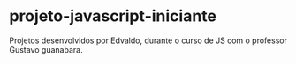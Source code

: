 # projeto-javascript-iniciante
Projetos desenvolvidos por Edvaldo, durante o curso de JS com o professor Gustavo guanabara.
